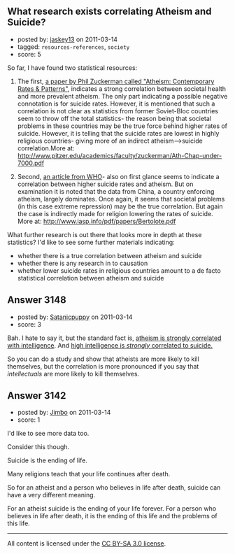 ## What research exists correlating Atheism and Suicide?

- posted by: [jaskey13](https://stackexchange.com/users/-1/1107-jaskey13) on 2011-03-14
- tagged: `resources-references`, `society`
- score: 5

So far, I have found two statistical resources: 

1. The first, [a paper by Phil Zuckerman called "Atheism: Contemporary Rates & Patterns"][1], indicates a strong correlation between societal health and more prevalent atheism. The only part indicating a possible negative connotation is for suicide rates. However, it is mentioned that such a correlation is not clear as statistics from former Soviet-Bloc countries seem to throw off the total statistics- the reason being that  societal problems in these countries may be the true force behind higher rates of suicide. However, it is telling that the suicide rates are lowest in highly religious countries- giving more of an indirect atheism-->suicide correlation.More at: http://www.pitzer.edu/academics/faculty/zuckerman/Ath-Chap-under-7000.pdf

2. Second, [an article from WHO][2]- also on first glance seems to indicate a correlation between higher suicide rates and atheism. But on examination it is noted that the data from China, a country enforcing atheism, largely dominates. Once again, it seems that societal problems (in this case extreme repression) may be the true correlation. But again the case is indirectly made for religion lowering the rates of suicide. More at: http://www.iasp.info/pdf/papers/Bertolote.pdf

What further research is out there that looks more in depth at these statistics? I'd like to see some further materials indicating: 

 - whether there is a true correlation between atheism and suicide 
 - whether there is any research in to causation
 - whether lower suicide rates in religious countries amount to a de facto statistical correlation between atheism and suicide


  [1]: http://www.pitzer.edu/academics/faculty/zuckerman/Ath-Chap-under-7000.pdf
  [2]: http://www.iasp.info/pdf/papers/Bertolote.pdf


## Answer 3148

- posted by: [Satanicpuppy](https://stackexchange.com/users/-1/169-satanicpuppy) on 2011-03-14
- score: 3

<p>Bah. I hate to say it, but the standard fact is, <a href="http://en.wikipedia.org/wiki/Religiosity_and_intelligence#Studies_comparing_religious_belief_and_I.Q" rel="nofollow">atheism is strongly correlated with intelligence</a>. And <a href="http://www.timesonline.co.uk/tol/life_and_style/health/features/article996719.ece" rel="nofollow">high intelligence is <em>strongly</em> correlated to suicide.</a></p>

<p>So you can do a study and show that atheists are more likely to kill themselves, but the correlation is more pronounced if you say that <em>intellectuals</em> are more likely to kill themselves.</p>



## Answer 3142

- posted by: [Jimbo](https://stackexchange.com/users/-1/1258-jimbo) on 2011-03-14
- score: 1

<p>I'd like to see more data too.</p>

<p>Consider this though.</p>

<p>Suicide is the ending of life.</p>

<p>Many religions teach that your life continues after death.</p>

<p>So for an atheist and a person who believes in life after death, suicide can have a very different meaning.</p>

<p>For an atheist suicide is the ending of your life forever.
For a person who believes in life after death, it is the ending of this life and the problems of this life.</p>




---

All content is licensed under the [CC BY-SA 3.0 license](https://creativecommons.org/licenses/by-sa/3.0/).

